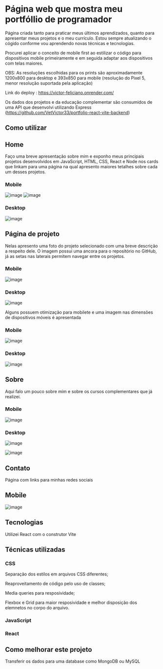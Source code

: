 # Página web que mostra meu portfóllio de programador

Página criada tanto para praticar meus últimos aprendizados, quanto para apresentar meus projetos e o meu currículo. Estou sempre atualizando o cógido conforme vou aprendendo novas técnicas e tecnologias.

Procurei aplicar o conceito de mobile first ao estilizar o código para dispositivos mobile primeiramente e em seguida adaptar aos dispositivos com telas maiores.

OBS: As resoluções escolhidas para os prints são aproximadamente 1200x800 para desktop e 393x850 para mobile (resolução do Pixel 5, menor resolução suportada pela aplicação)

Link do deploy : https://victor-feliciano.onrender.com/

Os dados dos projetos e da educação complementar são consumidos de uma API que desenvolvi utilizando Express (https://github.com/VetVictor33/portfolio-react-vite-backend)

## Como utilizar

## Home

Faço uma breve apresentação sobre mim e exponho meus principais projetos desenvolvidos em JavaScript, HTML, CSS, React e Node nos cards que linkam para uma página na qual apresento maiores tetalhes sobre cada um desses projetos.

### Mobile

![image](https://user-images.githubusercontent.com/115307935/229257528-2e8a79be-d630-4e03-8604-c43ac2f0f113.png)
![image](https://user-images.githubusercontent.com/115307935/229257642-fcf7180b-25a2-4c56-b7b5-a6c27e8105e5.png)

### Desktop

![image](https://user-images.githubusercontent.com/115307935/229257710-feb0f8dc-8651-496f-a3fc-d90be785ab2e.png)

## Página de projeto

Nelas apresento uma foto do projeto selecionado com uma breve descrição a respeito dele. O imagem possui uma ancora para o repositório no GitHub, já as setas nas laterais permitem navegar entre os projetos.

### Mobile

![image](https://user-images.githubusercontent.com/115307935/229258051-13fac748-af5a-4ee5-9458-3ed251dc9477.png)

### Desktop

![image](https://user-images.githubusercontent.com/115307935/229258085-1f42c5cb-2504-465d-ae54-e83199d0081c.png)


Alguns possuem otimização para mobilete e uma imagem nas dimensões de dispositivos móveis é apresentada

### Mobile

![image](https://user-images.githubusercontent.com/115307935/229258220-a44d844c-ab51-4ba5-b6b9-883bf7f02931.png)


### Desktop

![image](https://user-images.githubusercontent.com/115307935/229258246-61b2bfec-3de6-4e72-b71d-1aafbfcf802a.png)


## Sobre

Aqui falo um pouco sobre mim e sobre os cursos complementares que já realizei.

### Mobile

![image](https://user-images.githubusercontent.com/115307935/229258640-2a0a5754-07c1-4a15-bcf4-3e7292ef37f0.png)


### Desktop

![image](https://user-images.githubusercontent.com/115307935/229258425-2fca90b0-912e-4e32-8ee5-5ecd77046f2a.png)

![image](https://user-images.githubusercontent.com/115307935/229258607-c500963a-3cfb-4fce-b2a6-43ff50b3c4a3.png)

## Contato

Página com links para minhas redes sociais

## Mobile

![image](https://user-images.githubusercontent.com/115307935/229258689-6f75d1dc-d904-4d4b-b7ef-e77fa0e616bd.png)


## Tecnologias

Utilizei React com o construtor Vite

## Técnicas utilizadas

### CSS

Separação dos estilos em arquivos CSS diferentes;

Reaproveitamento de código pelo uso de classes;

Media queries para resposividade;

Flexbox e Grid para maior resposividade e melhor disposição dos elemnetos no corpo do arquivo.

### JavaScript

### React

## Como melhorar este projeto

Transferir os dados para uma database como MongoDB ou MySQL
